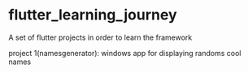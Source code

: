 # flutter_learning_journey
A set of flutter projects in order to learn the framework

project 1(namesgenerator): windows app for displaying randoms cool names

